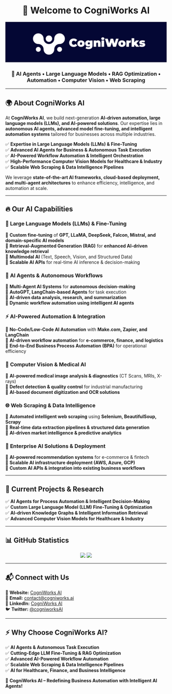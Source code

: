 <h1 align="center">🚀 Welcome to <strong>CogniWorks AI</strong></h1>

<p align="center">
  <img src="https://github.com/cogniworks12/cogniworks12/raw/main/lnkedin_bg.jpeg" alt="CogniWorks AI Banner">
</p>

<h3 align="center">🔹 AI Agents • Large Language Models • RAG Optimization • Automation • Computer Vision • Web Scraping</h3>

---

## 🌍 **About CogniWorks AI**
At **CogniWorks AI**, we build next-generation **AI-driven automation, large language models (LLMs), and AI-powered solutions**. Our expertise lies in **autonomous AI agents, advanced model fine-tuning, and intelligent automation systems** tailored for businesses across multiple industries.

✅ **Expertise in Large Language Models (LLMs) & Fine-Tuning**  
✅ **Advanced AI Agents for Business & Autonomous Task Execution**  
✅ **AI-Powered Workflow Automation & Intelligent Orchestration**  
✅ **High-Performance Computer Vision Models for Healthcare & Industry**  
✅ **Scalable Web Scraping & Data Intelligence Pipelines**  

We leverage **state-of-the-art AI frameworks, cloud-based deployment, and multi-agent architectures** to enhance efficiency, intelligence, and automation at scale.

---

## 🔥 **Our AI Capabilities**

### 🧠 **Large Language Models (LLMs) & Fine-Tuning**
🔹 **Custom fine-tuning** of **GPT, LLaMA, DeepSeek, Falcon, Mistral, and domain-specific AI models**  
🔹 **Retrieval-Augmented Generation (RAG)** for **enhanced AI-driven knowledge retrieval**  
🔹 **Multimodal AI** (Text, Speech, Vision, and Structured Data)  
🔹 **Scalable AI APIs** for real-time AI inference & decision-making  

### 🤖 **AI Agents & Autonomous Workflows**
🔹 **Multi-Agent AI Systems** for **autonomous decision-making**  
🔹 **AutoGPT, LangChain-based Agents** for task execution  
🔹 **AI-driven data analysis, research, and summarization**  
🔹 **Dynamic workflow automation using intelligent AI agents**  

### ⚡ **AI-Powered Automation & Integration**
🔹 **No-Code/Low-Code AI Automation** with **Make.com, Zapier, and LangChain**  
🔹 **AI-driven workflow automation** for **e-commerce, finance, and logistics**  
🔹 **End-to-End Business Process Automation (BPA)** for operational efficiency  

### 🏥 **Computer Vision & Medical AI**
🔹 **AI-powered medical image analysis & diagnostics** (CT Scans, MRIs, X-rays)  
🔹 **Defect detection & quality control** for industrial manufacturing  
🔹 **AI-based document digitization and OCR solutions**  

### 🌐 **Web Scraping & Data Intelligence**
🔹 **Automated intelligent web scraping** using **Selenium, BeautifulSoup, Scrapy**  
🔹 **Real-time data extraction pipelines & structured data generation**  
🔹 **AI-driven market intelligence & predictive analytics**  

### 🏢 **Enterprise AI Solutions & Deployment**
🔹 **AI-powered recommendation systems** for e-commerce & fintech  
🔹 **Scalable AI infrastructure deployment (AWS, Azure, GCP)**  
🔹 **Custom AI APIs & integration into existing business workflows**  

---

## 📡 **Current Projects & Research**
✅ **AI Agents for Process Automation & Intelligent Decision-Making**  
✅ **Custom Large Language Model (LLM) Fine-Tuning & Optimization**  
✅ **AI-driven Knowledge Graphs & Intelligent Information Retrieval**  
✅ **Advanced Computer Vision Models for Healthcare & Industry**  

---

## 📊 **GitHub Statistics**
<p align="center">
  <img src="https://github-readme-stats.vercel.app/api?username=cogniworks12&show_icons=true&theme=radical" width="400px">
  <img src="https://github-readme-streak-stats.herokuapp.com/?user=cogniworks12&theme=radical" width="400px">
</p>

---

## 📬 **Connect with Us**
📍 **Website:** [CogniWorks AI](https://www.cogniworks.ai/)  
📧 **Email:** contact@cogniworks.ai  
🔗 **LinkedIn:** [CogniWorks AI](https://linkedin.com/company/cogniworks-ai)  
🐦 **Twitter:** [@cogniworksAI](https://twitter.com/cogniworksAI)  

---

## ⚡ **Why Choose CogniWorks AI?**
✅ **AI Agents & Autonomous Task Execution**  
✅ **Cutting-Edge LLM Fine-Tuning & RAG Optimization**  
✅ **Advanced AI-Powered Workflow Automation**  
✅ **Scalable Web Scraping & Data Intelligence Pipelines**  
✅ **AI for Healthcare, Finance, and Business Intelligence**  

🚀 **CogniWorks AI – Redefining Business Automation with Intelligent AI Agents!**
